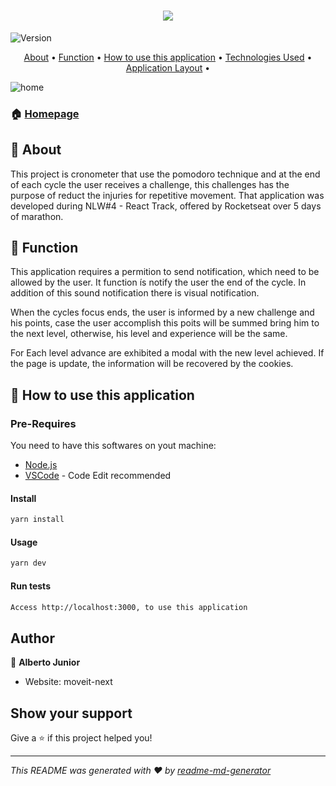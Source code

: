 <h1 align="center">
  <img src="/.github/moveit.png" />
</h1>

<p>
  <img alt="Version" src="https://img.shields.io/badge/version-Implementing Dark--Mode-blue.svg?cacheSeconds=2592000" />
</p>

<p align="center">
 <a href="#-about">About</a> •
 <a href="#-function">Function</a> •
 <a href="#-how-to-use-this-application">How to use this application</a> •
 <a href="#-technologies-Used">Technologies Used</a> •
  <a href="#layout">Application Layout</a> •
</p>

![home](.github/homepage.png) 


### 🏠 [Homepage](https://react-nlw4-5oqkmuw3d-wayfiding.vercel.app/)


## :page_facing_up: About
This project is cronometer that use the pomodoro technique and at the end of each cycle the user receives a challenge, this challenges has the purpose of reduct the injuries for repetitive movement. That application was developed during NLW#4 - React Track, offered by Rocketseat over 5 days of marathon.




## :dart: Function

This application requires a permition to send notification, which need to be allowed by the user. It function ís notify the user the end of the cycle. In addition of this sound notification there is visual notification.

When the cycles focus ends, the user is informed by a new challenge and his points, case the user accomplish this poits will be summed bring him to the next level, otherwise, his level and experience will be the same.

For Each level advance are exhibited a modal with the new level achieved. If the page is update, the information will be recovered by the cookies.


## :space_invader: How to use this application


### Pre-Requires

You need to have this softwares on yout machine:
* [Node.js](https://nodejs.org/en/)
* [VSCode](https://code.visualstudio.com/) - Code Edit recommended


#### Install

```sh
yarn install
```

#### Usage

```sh
yarn dev
```

#### Run tests

```sh
Access http://localhost:3000, to use this application
```

## Author

👤 **Alberto Junior**

* Website: moveit-next

## Show your support

Give a ⭐️ if this project helped you!

***
_This README was generated with ❤️ by [readme-md-generator](https://github.com/kefranabg/readme-md-generator)_
